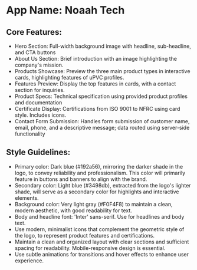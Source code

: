 # **App Name**: Noaah Tech

## Core Features:

- Hero Section: Full-width background image with headline, sub-headline, and CTA buttons
- About Us Section: Brief introduction with an image highlighting the company's mission.
- Products Showcase: Preview the three main product types in interactive cards, highlighting features of uPVC profiles.
- Features Preview: Display the top features in cards, with a contact section for inquiries.
- Product Specs: Technical specification using provided product profiles and documentation
- Certificate Display: Certifications from ISO 9001 to NFRC using card style. Includes icons.
- Contact Form Submission: Handles form submission of customer name, email, phone, and a descriptive message; data routed using server-side functionality

## Style Guidelines:

- Primary color: Dark blue (#192a56), mirroring the darker shade in the logo, to convey reliability and professionalism. This color will primarily feature in buttons and banners to align with the brand.
- Secondary color: Light blue (#3498db), extracted from the logo's lighter shade, will serve as a secondary color for highlights and interactive elements.
- Background color: Very light gray (#F0F4F8) to maintain a clean, modern aesthetic, with good readability for text.
- Body and headline font: 'Inter' sans-serif. Use for headlines and body text.
- Use modern, minimalist icons that complement the geometric style of the logo, to represent product features and certifications.
- Maintain a clean and organized layout with clear sections and sufficient spacing for readability. Mobile-responsive design is essential.
- Use subtle animations for transitions and hover effects to enhance user experience.